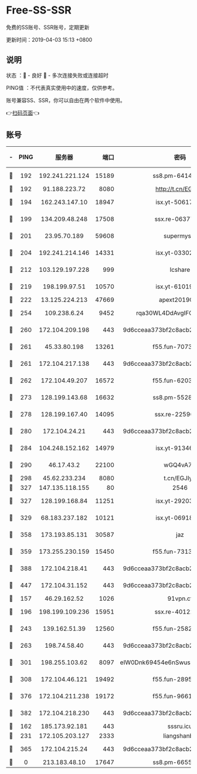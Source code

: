 # Free-SS-SSR

免费的SS账号、SSR账号，定期更新

更新时间：2019-04-03 15:13 +0800

## 说明

状态     ：🙂 - 良好 🙁 - 多次连接失败或连接超时

PING值   ：不代表真实使用中的速度，仅供参考。

账号兼容SS、SSR，你可以自由在两个软件中使用。

👉[扫码页面](https://liesauer.github.io/Free-SS-SSR/)👈

## 账号

|-|PING|服务器|端口|密码|加密方式|区域|
|:----:|:----:|:-----:|-----:|:----:|:----:|:----:|
|🙂|192|192.241.221.124|15189|ss8.pm-64148140|aes-256-cfb|US|
|🙂|192|91.188.223.72|8080|http://t.cn/EGJIyrl|rc4-md5|RU|
|🙂|194|162.243.147.10|18947|isx.yt-50617659|aes-256-cfb|US|
|🙂|199|134.209.48.248|17508|ssx.re-06377061|aes-256-cfb|US|
|🙂|201|23.95.70.189|59608|supermyssr|chacha20-ietf|US|
|🙂|204|192.241.214.146|14331|isx.yt-03302114|aes-256-cfb|US|
|🙂|212|103.129.197.228|999|lcshare|aes-256-cfb|US|
|🙂|219|198.199.97.51|10570|isx.yt-61019132|aes-256-cfb|US|
|🙂|222|13.125.224.213|47669|apext2019001|chacha20|KR|
|🙂|254|109.238.6.24|9452|rqa30WL4DdAvgIFG6Fs3znzTa|aes-256-cfb|FR|
|🙂|260|172.104.209.198|443|9d6cceaa373bf2c8acb22e60b6a58be6|aes-256-cfb|US|
|🙂|261|45.33.80.198|13261|f55.fun-70732084|aes-256-cfb|US|
|🙂|261|172.104.217.138|443|9d6cceaa373bf2c8acb22e60b6a58be6|aes-256-cfb|US|
|🙂|262|172.104.49.207|16572|f55.fun-62039376|aes-256-cfb|SG|
|🙂|273|128.199.143.68|16632|ss8.pm-55286223|aes-256-cfb|SG|
|🙂|278|128.199.167.40|14095|ssx.re-22596370|aes-256-cfb|SG|
|🙂|280|172.104.24.21|443|9d6cceaa373bf2c8acb22e60b6a58be6|aes-256-cfb|US|
|🙂|284|104.248.152.162|14979|isx.yt-91346300|aes-256-cfb|SG|
|🙂|290|46.17.43.2|22100|wGQ4vA7D|aes-256-gcm|RU|
|🙂|298|45.62.233.234|8080|t.cn/EGJIyrl|rc4-md5|CA|
|🙂|327|147.135.118.155|80|2546|chacha20|US|
|🙂|327|128.199.168.84|11251|isx.yt-29203965|aes-256-cfb|SG|
|🙂|329|68.183.237.182|10121|isx.yt-06918011|aes-256-cfb|SG|
|🙂|358|173.193.85.131|30587|jaz|aes-256-cfb|US|
|🙂|359|173.255.230.159|15450|f55.fun-73133420|aes-256-cfb|US|
|🙂|388|172.104.218.41|443|9d6cceaa373bf2c8acb22e60b6a58be6|aes-256-cfb|US|
|🙂|447|172.104.31.152|443|9d6cceaa373bf2c8acb22e60b6a58be6|aes-256-cfb|US|
|🙂|157|46.29.162.52|1026|91vpn.cf|rc4-md5|RU|
|🙂|196|198.199.109.236|15951|ssx.re-40122828|aes-256-cfb|US|
|🙂|243|139.162.51.39|12560|f55.fun-25829930|aes-256-cfb|SG|
|🙂|263|198.74.58.40|443|9d6cceaa373bf2c8acb22e60b6a58be6|aes-256-cfb|US|
|🙂|301|198.255.103.62|8097|eIW0Dnk69454e6nSwuspv9DmS201tQ0D|aes-256-cfb|US|
|🙂|308|172.104.46.121|19492|f55.fun-28953423|aes-256-cfb|SG|
|🙂|376|172.104.211.238|19172|f55.fun-96617780|aes-256-cfb|US|
|🙂|382|172.104.218.230|443|9d6cceaa373bf2c8acb22e60b6a58be6|aes-256-cfb|US|
|🙁|162|185.173.92.181|443|sssru.icu|rc4-md5|RU|
|🙁|231|172.105.203.127|2333|liangshanbo|chacha20|JP|
|🙁|365|172.104.215.24|443|9d6cceaa373bf2c8acb22e60b6a58be6|aes-256-cfb|US|
|🙁|0|213.183.48.10|17647|ss8.pm-66557674|rc4-md5|RU|

